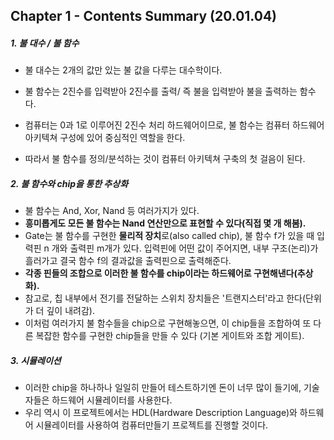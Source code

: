 ## Chapter 1 - Contents Summary (20.01.04)



<Contents Summary>

##### 1. 불 대수 / 불 함수

- 불 대수는 2개의 값만 있는 불 값을 다루는 대수학이다.

- 불 함수는 2진수를 입력받아 2진수를 출력/ 즉 불을 입력받아 불을 출력하는 함수다.

- 컴퓨터는 0과 1로 이루어진 2진수 처리 하드웨어이므로, 불 함수는 컴퓨터 하드웨어 아키텍쳐 구성에 있어 중심적인 역할을 한다.

- 따라서 불 함수를 정의/분석하는 것이 컴퓨터 아키텍쳐 구축의 첫 걸음이 된다.

  

##### 2. 불 함수와 chip을 통한 추상화

- 불 함수는 And, Xor, Nand 등 여러가지가 있다.
- **흥미롭게도 모든 불 함수는 Nand 연산만으로 표현할 수 있다(직접 몇 개 해봄).**
- Gate는 불 함수를 구현한 **물리적 장치**로(also called chip), 불 함수 f가 있을 때 입력핀 n 개와 출력핀 m개가 있다. 입력핀에 어떤 값이 주어지면, 내부 구조(논리)가 흘러가고 결국 함수 f의 결과값을 출력핀으로 출력해준다.
- **각종 핀들의 조합으로 이러한 불 함수를 chip이라는 하드웨어로 구현해낸다(추상화).**
- 참고로, 칩 내부에서 전기를 전달하는 스위치 장치들은 '트랜지스터'라고 한다(단위가 더 깊이 내려감).
- 이처럼 여러가지 불 함수들을 chip으로 구현해놓으면, 이 chip들을 조합하여 또 다른 복잡한 함수를 구현한 chip들을 만들 수 있다 (기본 게이트와 조합 게이트).



##### 3.  시뮬레이션

- 이러한 chip을 하나하나 일일히 만들어 테스트하기엔 돈이 너무 많이 들기에, 기술자들은 하드웨어 시뮬레이터를 사용한다.
- 우리 역시 이 프로젝트에서는 HDL(Hardware Description Language)와 하드웨어 시뮬레이터를 사용하여 컴퓨터만들기 프로젝트를 진행할 것이다.